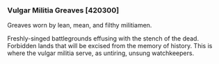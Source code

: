 ### Vulgar Militia Greaves [420300]

Greaves worn by lean, mean, and filthy militiamen.

Freshly-singed battlegrounds effusing with the stench of the dead. Forbidden lands that will be excised from the memory of history. This is where the vulgar militia serve, as untiring, unsung watchkeepers.